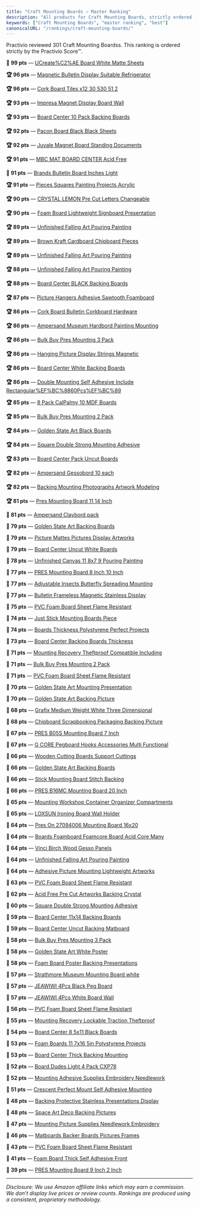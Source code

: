 ```yaml
---
title: "Craft Mounting Boards — Master Ranking"
description: "All products for Craft Mounting Boards, strictly ordered by the Practivio Score™."
keywords: ["Craft Mounting Boards", "master ranking", "best"]
canonicalURL: "/rankings/craft-mounting-boards/"
---
```


Practivio reviewed 301 Craft Mounting Boardss. This ranking is ordered strictly by the Practivio Score™.

**💎 99 pts** — [UCreate%C2%AE Board White Matte Sheets](/products/ucreatec2ae-board-white-matte-sheets-B074QZMLQF/)

**🏆 96 pts** — [Magnetic Bulletin Display Suitable Refrigerator](/products/magnetic-bulletin-display-suitable-refrigerator-B0BFWXV3ND/)

**🏆 96 pts** — [Cork Board Tiles x12 30 530 51 2](/products/cork-board-tiles-x12-30-530-51-2-B093BNT975/)

**🏆 93 pts** — [Impresa Magnet Display Board Wall](/products/impresa-magnet-display-board-wall-B01KGS6M1Q/)

**🏆 93 pts** — [Board Center 10 Pack Backing Boards](/products/board-center-10-pack-backing-boards-B087YWDZ5L/)

**🏆 92 pts** — [Pacon Board Black Black Sheets](/products/pacon-board-black-black-sheets-B005QVJ1IU/)

**🏆 92 pts** — [Juvale Magnet Board Standing Documents](/products/juvale-magnet-board-standing-documents-B07SZDF21F/)

**🏆 91 pts** — [MBC MAT BOARD CENTER Acid Free](/products/mbc-mat-board-center-acid-free-B014VCOCEC/)

**💎 91 pts** — [Brands Bulletin Board Inches Light](/products/brands-bulletin-board-inches-light-B00PRYQ9YU/)

**🏆 91 pts** — [Pieces Squares Painting Projects Acrylic](/products/pieces-squares-painting-projects-acrylic-B07YTPP5RW/)

**🏆 90 pts** — [CRYSTAL LEMON Pre Cut Letters Changeable](/products/crystal-lemon-pre-cut-letters-changeable-B077ZFHTHG/)

**🏆 90 pts** — [Foam Board Lightweight Signboard Presentation](/products/foam-board-lightweight-signboard-presentation-B08932MRN8/)

**🏆 89 pts** — [Unfinished Falling Art Pouring Painting](/products/unfinished-falling-art-pouring-painting-B08M92QSWP/)

**🏆 89 pts** — [Brown Kraft Cardboard Chipboard Pieces](/products/brown-kraft-cardboard-chipboard-pieces-B079F1FYG3/)

**🏆 89 pts** — [Unfinished Falling Art Pouring Painting](/products/unfinished-falling-art-pouring-painting-B08YYG6L4C/)

**🏆 88 pts** — [Unfinished Falling Art Pouring Painting](/products/unfinished-falling-art-pouring-painting-B08YY7QL61/)

**🏆 88 pts** — [Board Center BLACK Backing Boards](/products/board-center-black-backing-boards-B01IIVZ0E8/)

**🏆 87 pts** — [Picture Hangers Adhesive Sawtooth Foamboard](/products/picture-hangers-adhesive-sawtooth-foamboard-B06X92ZTDY/)

**🏆 86 pts** — [Cork Board Bulletin Corkboard Hardware](/products/cork-board-bulletin-corkboard-hardware-B0836Q6K84/)

**🏆 86 pts** — [Ampersand Museum Hardbord Painting Mounting](/products/ampersand-museum-hardbord-painting-mounting-B00A6WR09Q/)

**🏆 86 pts** — [Bulk Buy Pres Mounting 3 Pack](/products/bulk-buy-pres-mounting-3-pack-B0033P960Y/)

**🏆 86 pts** — [Hanging Picture Display Strings Magnetic](/products/hanging-picture-display-strings-magnetic-B07FMG1QMM/)

**🏆 86 pts** — [Board Center White Backing Boards](/products/board-center-white-backing-boards-B087YHX6RN/)

**🏆 86 pts** — [Double Mounting Self Adhesive Include Rectangular%EF%BC%8860Pcs%EF%BC%89](/products/double-mounting-self-adhesive-include-rectangularefbc8860pcsefbc89-B0833W1S6P/)

**🏆 85 pts** — [8 Pack CalPalmy 10 MDF Boards](/products/8-pack-calpalmy-10-mdf-boards-B0BMQ2HJ4H/)

**🏆 85 pts** — [Bulk Buy Pres Mounting 2 Pack](/products/bulk-buy-pres-mounting-2-pack-B0033PCU8E/)

**🏆 84 pts** — [Golden State Art Black Boards](/products/golden-state-art-black-boards-B0C2SQTP4K/)

**🏆 84 pts** — [Square Double Strong Mounting Adhesive](/products/square-double-strong-mounting-adhesive-B07JLTGQHX/)

**🏆 83 pts** — [Board Center Pack Uncut Boards](/products/board-center-pack-uncut-boards-B08178NHRM/)

**🏆 82 pts** — [Ampersand Gessobord 10 each](/products/ampersand-gessobord-10-each-B0027AAIM6/)

**🏆 82 pts** — [Backing Mounting Photographs Artwork Modeling](/products/backing-mounting-photographs-artwork-modeling-B08L5HN1QX/)

**🏆 81 pts** — [Pres Mounting Board 11 14 Inch](/products/pres-mounting-board-11-14-inch-B003S9UTYM/)

**🛒 81 pts** — [Ampersand Claybord pack](/products/ampersand-claybord-pack-B0027A3BO8/)

**🛒 79 pts** — [Golden State Art Backing Boards](/products/golden-state-art-backing-boards-B01LVWNADS/)

**🛒 79 pts** — [Picture Mattes Pictures Display Artworks](/products/picture-mattes-pictures-display-artworks-B0D48MVK9N/)

**🛒 79 pts** — [Board Center Uncut White Boards](/products/board-center-uncut-white-boards-B0D6T4BDYF/)

**🛒 78 pts** — [Unfinished Canvas 11 8x7 9 Pouring Painting](/products/unfinished-canvas-11-8x7-9-pouring-painting-B09TZX1XXR/)

**🛒 77 pts** — [PRES Mounting Board 8 Inch 10 Inch](/products/pres-mounting-board-8-inch-10-inch-B004CXIGGG/)

**🛒 77 pts** — [Adjustable Insects Butterfly Spreading Mounting](/products/adjustable-insects-butterfly-spreading-mounting-B0759T7N54/)

**🛒 77 pts** — [Bulletin Frameless Magnetic Stainless Display](/products/bulletin-frameless-magnetic-stainless-display-B0CDVZQG1D/)

**🛒 75 pts** — [PVC Foam Board Sheet Flame Resistant](/products/pvc-foam-board-sheet-flame-resistant-B01GHFP362/)

**🛒 74 pts** — [Just Stick Mounting Boards Piece](/products/just-stick-mounting-boards-piece-B002WATOXU/)

**🛒 74 pts** — [Boards Thickness Polystyrene Perfect Projects](/products/boards-thickness-polystyrene-perfect-projects-B0CBC7YDBL/)

**🛒 73 pts** — [Board Center Backing Boards Thickness](/products/board-center-backing-boards-thickness-B08MMPMPT5/)

**🛒 71 pts** — [Mounting Recovery Theftproof Compatible Including](/products/mounting-recovery-theftproof-compatible-including-B0DPF8LD7Z/)

**🛒 71 pts** — [Bulk Buy Pres Mounting 2 Pack](/products/bulk-buy-pres-mounting-2-pack-B0033PCQBA/)

**🛒 71 pts** — [PVC Foam Board Sheet Flame Resistant](/products/pvc-foam-board-sheet-flame-resistant-B01GHSP3P0/)

**🛒 70 pts** — [Golden State Art Mounting Presentation](/products/golden-state-art-mounting-presentation-B0CS4XLKTC/)

**🛒 70 pts** — [Golden State Art Backing Picture](/products/golden-state-art-backing-picture-B09WZ9PZK3/)

**🛒 68 pts** — [Grafix Medium Weight White Three Dimensional](/products/grafix-medium-weight-white-three-dimensional-B006YKF9II/)

**🛒 68 pts** — [Chipboard Scrapbooking Packaging Backing Picture](/products/chipboard-scrapbooking-packaging-backing-picture-B0DSKCN5Y6/)

**🛒 67 pts** — [PRES B05S Mounting Board 7 Inch](/products/pres-b05s-mounting-board-7-inch-B0062JIAIM/)

**🛒 67 pts** — [G CORE Pegboard Hooks Accessories Multi Functional](/products/g-core-pegboard-hooks-accessories-multi-functional-B0D9215V5L/)

**🛒 66 pts** — [Wooden Cutting Boards Support Cuttings](/products/wooden-cutting-boards-support-cuttings-B0DMF383DG/)

**🛒 66 pts** — [Golden State Art Backing Boards](/products/golden-state-art-backing-boards-B01LW1QVPX/)

**🛒 66 pts** — [Stick Mounting Board Stitch Backing](/products/stick-mounting-board-stitch-backing-B0DX2NNPY7/)

**🛒 66 pts** — [PRES B16MC Mounting Board 20 Inch](/products/pres-b16mc-mounting-board-20-inch-B004CXKF7Y/)

**🛒 65 pts** — [Mounting Workshop Container Organizer Compartments](/products/mounting-workshop-container-organizer-compartments-B091KW5K8B/)

**🛒 65 pts** — [LOXSUN Ironing Board Wall Holder](/products/loxsun-ironing-board-wall-holder-B0DY4DQNQQ/)

**🛒 64 pts** — [Pres On 27094006 Mounting Board 16x20](/products/pres-on-27094006-mounting-board-16x20-B000Y00S8K/)

**🛒 64 pts** — [Boards Foamboard Foamcore Board Acid Core Many](/products/boards-foamboard-foamcore-board-acid-core-many-B0BSRL6NZ2/)

**🛒 64 pts** — [Vinci Birch Wood Gesso Panels](/products/vinci-birch-wood-gesso-panels-B00VV53YEC/)

**🛒 64 pts** — [Unfinished Falling Art Pouring Painting](/products/unfinished-falling-art-pouring-painting-B096ZFP91F/)

**🛒 64 pts** — [Adhesive Picture Mounting Lightweight Artworks](/products/adhesive-picture-mounting-lightweight-artworks-B0CV8ZQHF2/)

**🛒 63 pts** — [PVC Foam Board Sheet Flame Resistant](/products/pvc-foam-board-sheet-flame-resistant-B01GHFB55K/)

**🚫 62 pts** — [Acid Free Pre Cut Artworks Backing Crystal](/products/acid-free-pre-cut-artworks-backing-crystal-B09CD1JXVN/)

**🚫 60 pts** — [Square Double Strong Mounting Adhesive](/products/square-double-strong-mounting-adhesive-B083LMJVX1/)

**🚫 59 pts** — [Board Center 11x14 Backing Boards](/products/board-center-11x14-backing-boards-B018YLPDBW/)

**🚫 59 pts** — [Board Center Uncut Backing Matboard](/products/board-center-uncut-backing-matboard-B08R92J1BF/)

**🚫 58 pts** — [Bulk Buy Pres Mounting 3 Pack](/products/bulk-buy-pres-mounting-3-pack-B0033P917M/)

**🚫 58 pts** — [Golden State Art White Poster](/products/golden-state-art-white-poster-B0D96MFQZP/)

**🚫 58 pts** — [Foam Board Poster Backing Presentations](/products/foam-board-poster-backing-presentations-B0BPXX3584/)

**🚫 57 pts** — [Strathmore Museum Mounting Board white](/products/strathmore-museum-mounting-board-white-B00A0MS52I/)

**🚫 57 pts** — [JEAWIWI 4Pcs Black Peg Board](/products/jeawiwi-4pcs-black-peg-board-B0F9P38VTB/)

**🚫 57 pts** — [JEAWIWI 4Pcs White Board Wall](/products/jeawiwi-4pcs-white-board-wall-B0F9P3TWDZ/)

**🚫 56 pts** — [PVC Foam Board Sheet Flame Resistant](/products/pvc-foam-board-sheet-flame-resistant-B01FG7Q71C/)

**🚫 55 pts** — [Mounting Recovery Lockable Traction Theftproof](/products/mounting-recovery-lockable-traction-theftproof-B0CSJVYTPS/)

**🚫 54 pts** — [Board Center 8 5x11 Black Boards](/products/board-center-8-5x11-black-boards-B0D4FGC26B/)

**🚫 53 pts** — [Foam Boards 11 7x16 5in Polystyrene Projects](/products/foam-boards-11-7x16-5in-polystyrene-projects-B0CKQDDKQF/)

**🚫 53 pts** — [Board Center Thick Backing Mounting](/products/board-center-thick-backing-mounting-B079ZMXCGT/)

**🚫 52 pts** — [Board Dudes Light 4 Pack CXP78](/products/board-dudes-light-4-pack-cxp78-B0079XLAW8/)

**🚫 52 pts** — [Mounting Adhesive Supplies Embroidery Needlework](/products/mounting-adhesive-supplies-embroidery-needlework-B0B1TG34FN/)

**🚫 51 pts** — [Crescent Perfect Mount Self Adhesive Mounting](/products/crescent-perfect-mount-self-adhesive-mounting-B00A6VZUUS/)

**🚫 48 pts** — [Backing Protective Stainless Presentations Display](/products/backing-protective-stainless-presentations-display-B0D493GDPM/)

**🚫 48 pts** — [Space Art Deco Backing Pictures](/products/space-art-deco-backing-pictures-B0D6GXYYM9/)

**🚫 47 pts** — [Mounting Picture Supplies Needlework Embroidery](/products/mounting-picture-supplies-needlework-embroidery-B0F4QZ2V7D/)

**🚫 46 pts** — [Matboards Backer Boards Pictures Frames](/products/matboards-backer-boards-pictures-frames-B0CJF8WVQK/)

**🚫 43 pts** — [PVC Foam Board Sheet Flame Resistant](/products/pvc-foam-board-sheet-flame-resistant-B01L0EBEL8/)

**🚫 41 pts** — [Foam Board Thick Self Adhesive Front](/products/foam-board-thick-self-adhesive-front-B0CWZDWW37/)

**🚫 39 pts** — [PRES Mounting Board 9 Inch 2 Inch](/products/pres-mounting-board-9-inch-2-inch-B0062JIAPA/)

---
_Disclosure: We use Amazon affiliate links which may earn a commission. We don’t display live prices or review counts. Rankings are produced using a consistent, proprietary methodology._

